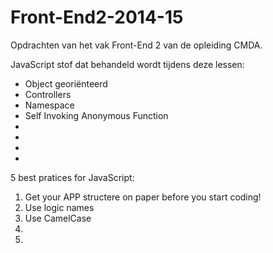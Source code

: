 Front-End2-2014-15
=================

Opdrachten van het vak Front-End 2 van de opleiding CMDA.

JavaScript stof dat behandeld wordt tijdens deze lessen:

- Object georiënteerd
- Controllers
- Namespace
- Self Invoking Anonymous Function
-
-
-
-

5 best pratices for JavaScript:

1. Get your APP structere on paper before you start coding!
2. Use logic names
3. Use CamelCase 
4. 
5. 


